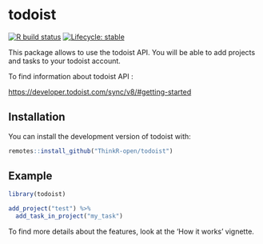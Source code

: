 
<!-- README.md is generated from README.Rmd. Please edit that file -->

# todoist

<!-- badges: start -->

[![R build
status](https://github.com/ThinkR-open/todoist/workflows/R-CMD-check/badge.svg)](https://github.com/ThinkR-open/todoist/actions)
[![Lifecycle:
stable](https://img.shields.io/badge/lifecycle-stable-brightgreen.svg)](https://www.tidyverse.org/lifecycle/#stable)
<!-- badges: end -->

This package allows to use the todoist API. You will be able to add
projects and tasks to your todoist account.

To find information about todoist API :

<https://developer.todoist.com/sync/v8/#getting-started>

## Installation

You can install the development version of todoist with:

``` r
remotes::install_github("ThinkR-open/todoist")
```

## Example

``` r
library(todoist)

add_project("test") %>%
  add_task_in_project("my_task")
```

To find more details about the features, look at the ‘How it works’
vignette.
